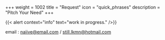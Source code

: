 +++
weight = 1002
title = "Request"
icon = "quick_phrases"
description = "Pitch Your Need"
+++

{{< alert context="info" text="work in progress." />}}

email : <naiive@email.com> / <still.lkmn@hotmail.com>

